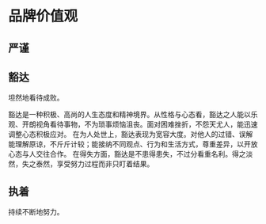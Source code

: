 # 品牌价值观

## 严谨


## 豁达

坦然地看待成败。

豁达是一种积极、高尚的人生态度和精神境界。从性格与心态看，豁达之人能以乐观、开朗视角看待事物，不为琐事烦恼沮丧。面对困难挫折，不怨天尤人，能迅速调整心态积极应对。
在为人处世上，豁达表现为宽容大度。对他人的过错、误解能理解原谅，不斤斤计较；能接纳不同观点、行为和生活方式，尊重差异，以开放心态与人交往合作。
在得失方面，豁达是不患得患失，不过分看重名利。得之淡然，失之泰然，享受努力过程而非只盯着结果。

## 执着

持续不断地努力。
